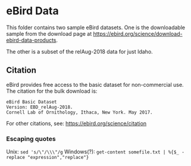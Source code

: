 # eBird Data

This folder contains two sample eBird datasets.  One is the downloadable sample
from the download page at https://ebird.org/science/download-ebird-data-products.

The other is a subset of the relAug-2018 data for just Idaho.

## Citation

eBird provides free access to the basic dataset for non-commercial use.  The
citation for the bulk download is:

	eBird Basic Dataset
	Version: EBD_relAug-2018.
	Cornell Lab of Ornithology, Ithaca, New York. May 2017.

For other citations, see: https://ebird.org/science/citation

### Escaping quotes

Unix: `sed 's/\"/\\\"/g`
Windows(?): `get-content somefile.txt | %{$_ -replace "expression","replace"}`

